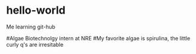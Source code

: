# hello-world
Me learning git-hub

#Algae Biotechnolgy intern at NRE
#My favorite algae is spirulina, the little curly q's are irresitable 

